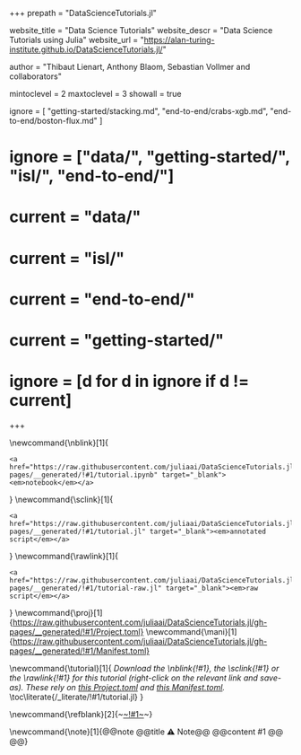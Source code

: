 +++
prepath = "DataScienceTutorials.jl"

website_title = "Data Science Tutorials"
website_descr = "Data Science Tutorials using Julia"
website_url   = "https://alan-turing-institute.github.io/DataScienceTutorials.jl/"

author = "Thibaut Lienart, Anthony Blaom, Sebastian Vollmer and collaborators"

mintoclevel = 2
maxtoclevel = 3
showall = true


ignore = [
  "getting-started/stacking.md",
  "end-to-end/crabs-xgb.md",
  "end-to-end/boston-flux.md"
]

# ignore = ["data/", "getting-started/", "isl/", "end-to-end/"]
# current = "data/"
# current = "isl/"
# current = "end-to-end/"
# current = "getting-started/"
# ignore = [d for d in ignore if d != current]
+++

<!-- \newcommand{\tutorial}[1]{*Download the* ~~~<a href="https://raw.githubusercontent.com/alan-turing-institute/DataScienceTutorials.jl/gh-pages/generated/notebooks/!#1.ipynb" target="_blank"><em>notebook</em></a>~~~, *the* ~~~<a href="https://raw.githubusercontent.com/alan-turing-institute/DataScienceTutorials.jl/gh-pages/generated/scripts/!#1-raw.jl" target="_blank"><em>raw script</em></a>~~~, *or the* ~~~<a href="https://raw.githubusercontent.com/alan-turing-institute/DataScienceTutorials.jl/gh-pages/generated/scripts/!#1.jl" target="_blank"><em>annotated script</em></a>~~~ *for this tutorial (right-click on the link and save).* \toc\literate{/_literate/!#1.jl}}  -->

\newcommand{\nblink}[1]{
  ~~~
  <a href="https://raw.githubusercontent.com/juliaai/DataScienceTutorials.jl/gh-pages/__generated/!#1/tutorial.ipynb" target="_blank"><em>notebook</em></a>
  ~~~
}
\newcommand{\sclink}[1]{
  ~~~
  <a href="https://raw.githubusercontent.com/juliaai/DataScienceTutorials.jl/gh-pages/__generated/!#1/tutorial.jl" target="_blank"><em>annotated script</em></a>
  ~~~
}
\newcommand{\rawlink}[1]{
  ~~~
  <a href="https://raw.githubusercontent.com/juliaai/DataScienceTutorials.jl/gh-pages/__generated/!#1/tutorial-raw.jl" target="_blank"><em>raw script</em></a>
  ~~~
}
\newcommand{\proj}[1]{https://raw.githubusercontent.com/juliaai/DataScienceTutorials.jl/gh-pages/__generated/!#1/Project.toml}
\newcommand{\mani}[1]{https://raw.githubusercontent.com/juliaai/DataScienceTutorials.jl/gh-pages/__generated/!#1/Manifest.toml}


\newcommand{\tutorial}[1]{
  *Download the \nblink{!#1}, the \sclink{!#1} or the \rawlink{!#1} for this tutorial (right-click on the relevant link and save-as). These rely on [this Project.toml](\proj{!#1}) and [this Manifest.toml](\mani{!#1}).*
  \toc\literate{/_literate/!#1/tutorial.jl}
}

\newcommand{\refblank}[2]{~~~<a href="!#2" target="_blank">~~~!#1~~~</a>~~~}

\newcommand{\note}[1]{@@note @@title ⚠ Note@@ @@content #1 @@ @@}
